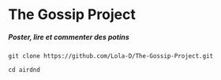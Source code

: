 # The Gossip Project

##### Poster, lire et commenter des potins

```git clone https://github.com/Lola-D/The-Gossip-Project.git```

```cd airdnd```

```bundle install
